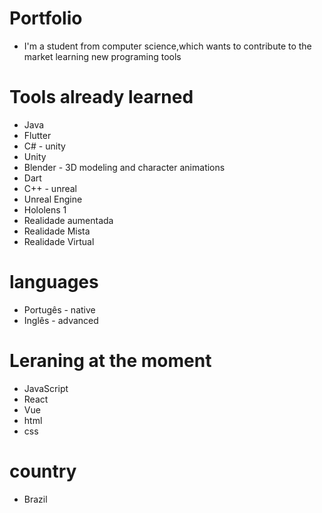 # Portfolio

* I'm a student from computer science,which wants to contribute to the market learning new programing tools

# Tools already learned

* Java
* Flutter
* C# - unity
* Unity
* Blender - 3D modeling and character animations 
* Dart
* C++ - unreal
* Unreal Engine
* Hololens 1
* Realidade aumentada
* Realidade Mista
* Realidade Virtual

# languages
 * Portugês - native
 * Inglês - advanced

# Leraning at the moment 

 * JavaScript
 * React
 * Vue
 * html
 * css

# country 
 * Brazil
 
